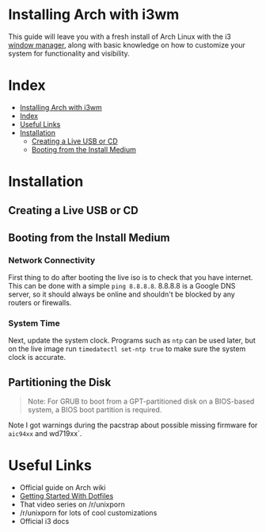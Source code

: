 # Installing Arch with i3wm
This guide will leave you with a fresh install of Arch Linux with the i3
[window manager](#link), along with basic knowledge on how to customize
your system for functionality and visibility.


# Index

  - [Installing Arch with i3wm](#installing-arch-with-i3wm)
  - [Index](#index)
  - [Useful Links](#useful-links)
  - [Installation](#installation)
    - [Creating a Live USB or CD](#creating-a-live-usb-or-cd)
    - [Booting from the Install Medium](#booting-from-the-install-medium)

# Installation

## Creating a Live USB or CD

## Booting from the Install Medium

### Network Connectivity
First thing to do after booting the live iso is to check that you have internet.
This can be done with a simple `ping 8.8.8.8`. 8.8.8.8 is a Google DNS server,
so it should always be online and shouldn't be blocked by any routers or firewalls.

### System Time
Next, update the system clock.
Programs such as `ntp` can be used later, but on the live image run `timedatectl set-ntp true`
to make sure the system clock is accurate.

## Partitioning the Disk

> Note: For GRUB to boot from a GPT-partitioned disk on a BIOS-based system, a BIOS boot partition is required.

Note
I got warnings during the pacstrap about possible missing firmware for `aic94xx` and wd719xx`.

# Useful Links

* Official guide on Arch wiki
* [Getting Started With Dotfiles](https://medium.com/@webprolific/getting-started-with-dotfiles-43c3602fd789)
* That video series on /r/unixporn
* /r/unixporn for lots of cool customizations
* Official i3 docs
